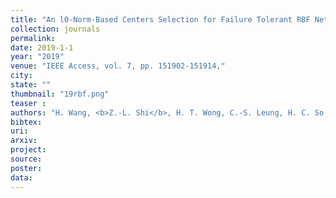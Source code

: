 ```yaml
---
title: "An l0-Norm-Based Centers Selection for Failure Tolerant RBF Networks"
collection: journals
permalink: 
date: 2019-1-1
year: "2019"
venue: "IEEE Access, vol. 7, pp. 151902-151914,"
city: 
state: ""
thumbnail: "19rbf.png"
teaser : 
authors: "H. Wang, <b>Z.-L. Shi</b>, H. T. Wong, C.-S. Leung, H. C. So, and R. Feng"
bibtex: 
uri: 
arxiv: 
project: 
source: 
poster: 
data:
---
```

